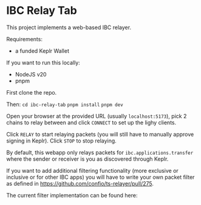 # IBC Relay Tab

This project implements a web-based IBC relayer.

Requirements:
- a funded Keplr Wallet

If you want to run this locally:
- NodeJS v20
- pnpm

First clone the repo. 

Then:
`cd ibc-relay-tab`
`pnpm install`
`pnpm dev`

Open your browser at the provided URL (usually `localhost:5173`), pick 2 chains to relay between and click `CONNECT` to set up the lighy clients.

Click `RELAY` to start relaying packets (you will still have to manually approve signing in Keplr). 
Click `STOP` to stop relaying.

By default, this webapp only relays packets for `ibc.applications.transfer` where the sender or receiver is you as discovered through Keplr.

If you want to add additional filtering functionality (more exclusive or inclusive or for other IBC apps) you will have to write your own packet filter as defined in https://github.com/confio/ts-relayer/pull/275.

The current filter implementation can be found here:



